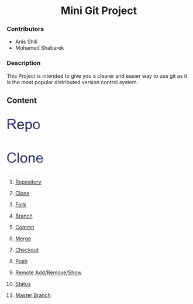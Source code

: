 # <center> Mini Git Project</center>

### Contributors

- Anis Shili
- Mohamed Shabarek

### Description

This Project is intended to give you a clearer and easier way to use git as it is the most popular distributed version control system.

## Content

<a href="/pages/repo.md" >![back](/images/repo.png)</a>

<a href="/pages/clone.md" >![back](/images/clone.png)</a>

1. [Repository](pages/repo.md)

1. [Clone](pages/clone.md)

1. [Fork](pages/fork.md)

1. [Branch](pages/branch.md)

1. [Commit](pages/commit.md)

1. [Merge](pages/merge.md)

1. [Checkout](pages/checkout.md)

1. [Push](pages/Pull.md)

1. [Remote Add/Remove/Show](pages/remote.md)

1. [Status](pages/status.md)

1. [Master Branch](pages/master.md)
